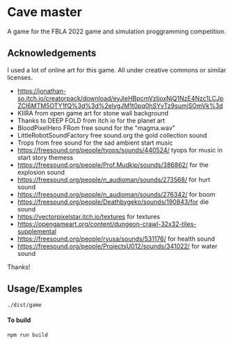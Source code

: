 # Cave master

A game for the FBLA 2022 game and simulation proggramming competition.

## Acknowledgements

I used a lot of online art for this game. All under creative commons or similar licenses.

- https://jonathan-so.itch.io/creatorpack/download/eyJleHBpcmVzIjoxNjQ1NzE4Nzc1LCJpZCI6MTM5OTY1fQ%3d%3d%2elygJM1t0pq0hSYvTz9sumiSOmVk%3d
- KIIRA from open game art for stone wall background
- Thanks to DEEP FOLD from itch io for the planet art
- BloodPixelHero FRom free sound for the "magma.wav"
- LittleRobotSoundFactory free sound.org the gold collection sound
- Trops from free sound for the sad ambient start music
- https://freesound.org/people/tyops/sounds/440524/ tyops for music in start story themess
- https://freesound.org/people/Prof.Mudkip/sounds/386862/ for the explosion sound
- https://freesound.org/people/n_audioman/sounds/273568/ for hurt sound
- https://freesound.org/people/n_audioman/sounds/276342/ for boom
- https://freesound.org/people/Deathbygeko/sounds/190843/for die sound
- https://vectorpixelstar.itch.io/textures for textures
- https://opengameart.org/content/dungeon-crawl-32x32-tiles-supplemental
- https://freesound.org/people/ryusa/sounds/531176/ for health sound
- https://freesound.org/people/ProjectsU012/sounds/341022/ for water sound

Thanks!

## Usage/Examples

```
./dist/game

```

#### To build

```
npm run build

```

